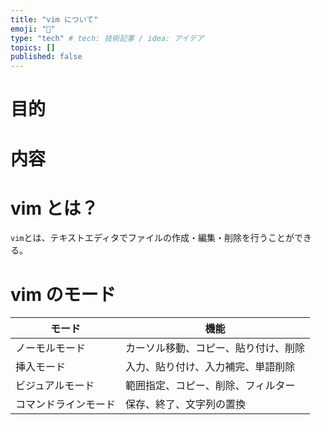 ```yaml
---
title: "vim について"
emoji: "📂"
type: "tech" # tech: 技術記事 / idea: アイデア
topics: []
published: false
---
```

# 目的

# 内容

# vim とは？
```vim```とは、テキストエディタでファイルの作成・編集・削除を行うことができる。

# vim のモード
| モード        | 機能                  |
| ------------------------- | ---------------------------- |
| ノーモルモード   | カーソル移動、コピー、貼り付け、削除  |
| 挿入モード | 入力、貼り付け、入力補完、単語削除  |
| ビジュアルモード | 範囲指定、コピー、削除、フィルター |
| コマンドラインモード | 保存、終了、文字列の置換 |

